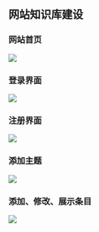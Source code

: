 ## 网站知识库建设 ##

### 网站首页 ###
![](https://i.imgur.com/cY8BrhJ.png)

### 登录界面 ###
![](https://i.imgur.com/SBCKuqC.png)

### 注册界面 ###
![](https://i.imgur.com/k8cyJyE.png)

### 添加主题 ###
![](https://i.imgur.com/716bPat.png)

### 添加、修改、展示条目 ###
![](https://i.imgur.com/LgENw3c.png)